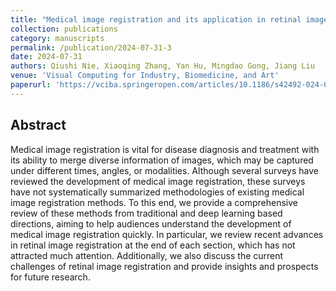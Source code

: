 ```yaml
---
title: "Medical image registration and its application in retinal images: a review."
collection: publications
category: manuscripts
permalink: /publication/2024-07-31-3
date: 2024-07-31
authors: Qiushi Nie, Xiaoqing Zhang, Yan Hu, Mingdao Gong, Jiang Liu
venue: 'Visual Computing for Industry, Biomedicine, and Art'
paperurl: 'https://vciba.springeropen.com/articles/10.1186/s42492-024-00173-8'
---
```




## Abstract

Medical image registration is vital for disease diagnosis and treatment with its ability to merge diverse information of images, which may be captured under different times, angles, or modalities. Although several surveys have reviewed the development of medical image registration, these surveys have not systematically summarized methodologies of existing medical image registration methods. To this end, we provide a comprehensive review of these methods from traditional and deep learning based directions, aiming to help audiences understand the development of medical image registration quickly. In particular, we review recent advances in retinal image registration at the end of each section, which has not attracted much attention. Additionally, we also discuss the current challenges of retinal image registration and provide insights and prospects for future research. 
